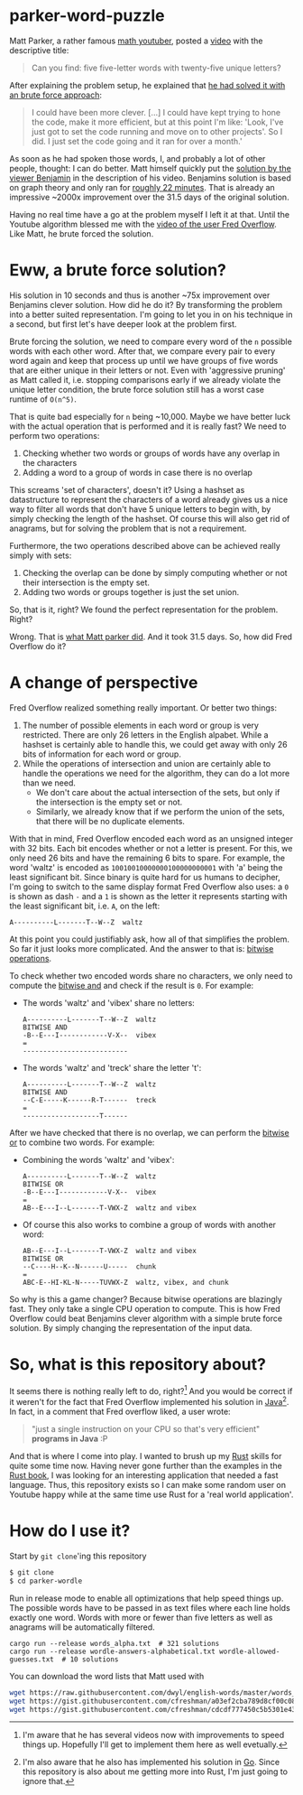 # parker-word-puzzle

Matt Parker, a rather famous [math youtuber](https://www.youtube.com/user/standupmaths), posted a [video](https://www.youtube.com/watch?v=_-AfhLQfb6w) with the descriptive title:

> Can you find: five five-letter words with twenty-five unique letters?

After explaining the problem setup, he explained that [he had solved it with an brute force approach](https://youtu.be/_-AfhLQfb6w?t=382):

> I could have been more clever. [...] I could have kept trying to hone the code, make it more efficient, but at this point I'm like: 'Look, I've just got to set the code running and move on to other projects'. So I did. I just set the code going and it ran for over a month.'

As soon as he had spoken those words, I, and probably a lot of other people, thought: I can do better. Matt himself quickly put the [solution by the viewer Benjamin](https://gitlab.com/bpaassen/five_clique) in the description of his video. Benjamins solution is based on graph theory and only ran for [roughly 22 minutes](https://gitlab.com/bpaassen/five_clique/-/blob/main/README.md?plain=1#L28). That is already an impressive ~2000x improvement over the 31.5 days of the original solution.

Having no real time have a go at the problem myself I left it at that. Until the Youtube algorithm blessed me with the [video of the user Fred Overflow](https://www.youtube.com/watch?v=947Ewgue4DM). Like Matt, he brute forced the solution.

# Eww, a brute force solution?

His solution in 10 seconds and thus is another ~75x improvement over Benjamins clever solution. How did he do it? By transforming the problem into a better suited representation. I'm going to let you in on his technique in a second, but first let's have deeper look at the problem first.

Brute forcing the solution, we need to compare every word of the `n` possible words with each other word. After that, we compare every pair to every word again and keep that process up until we have groups of five words that are either unique in their letters or not. Even with 'aggressive pruning' as Matt called it, i.e. stopping comparisons early if we already violate the unique letter condition, the brute force solution still has a worst case runtime of `O(n^5)`.

That is quite bad especially for `n` being ~10,000. Maybe we have better luck with the actual operation that is performed and it is really fast? We need to perform two operations:

1. Checking whether two words or groups of words have any overlap in the characters
2. Adding a word to a group of words in case there is no overlap

This screams 'set of characters', doesn't it? Using a hashset as datastructure to represent the characters of a word already gives us a nice way to filter all words that don't have 5 unique letters to begin with, by simply checking the length of the hashset. Of course this will also get rid of anagrams, but for solving the problem that is not a requirement. 

Furthermore, the two operations described above can be achieved really simply with sets:

1. Checking the overlap can be done by simply computing whether or not their intersection is the empty set.
2. Adding two words or groups together is just the set union.

So, that is it, right? We found the perfect representation for the problem. Right? 

Wrong. That is [what Matt parker did](https://github.com/standupmaths/fiveletterworda/). And it took 31.5 days. So, how did Fred Overflow do it?

# A change of perspective

Fred Overflow realized something really important. Or better two things:

1. The number of possible elements in each word or group is very restricted. There are only 26 letters in the English alpabet. While a hashset is certainly able to handle this, we could get away with only 26 bits of information for each word or group.
2. While the operations of intersection and union are certainly able to handle the operations we need for the algorithm, they can do a lot more than we need. 
    - We don't care about the actual intersection of the sets, but only if the intersection is the empty set or not.
    - Similarly, we already know that if we perform the union of the sets, that there will be no duplicate elements.

 With that in mind, Fred Overflow encoded each word as an unsigned integer with 32 bits. Each bit encodes whether or not a letter is present. For this, we only need 26 bits and have the remaining 6 bits to spare. For example, the word 'waltz' is encoded as 
 `10010010000000100000000001` with 'a' being the least significant bit. Since binary is quite hard for us humans to decipher, I'm going to switch to the same display format Fred Overflow also uses: a `0` is shown as dash `-` and a `1` is shown as the letter it represents starting with the least significant bit, i.e. `A`, on the left:

```
A----------L-------T--W--Z  waltz
```

At this point you could justifiably ask, how all of that simplifies the problem. So far it just looks more complicated. And the answer to that is: [bitwise operations](https://en.wikipedia.org/wiki/Bitwise_operation).

To check whether two encoded words share no characters, we only need to compute the [bitwise and](https://en.wikipedia.org/wiki/Bitwise_operation#AND) and check if the result is `0`. For example:

- The words 'waltz' and 'vibex' share no letters:

    ```
    A----------L-------T--W--Z  waltz
    BITWISE AND
    -B--E---I------------V-X--  vibex
    =
    --------------------------
    ```

- The words 'waltz' and 'treck' share the letter 't':

    ```
    A----------L-------T--W--Z  waltz
    BITWISE AND
    --C-E-----K------R-T------  treck
    =
    -------------------T------
    ```

After we have checked that there is no overlap, we can perform the [bitwise or](https://en.wikipedia.org/wiki/Bitwise_operation#OR) to combine two words. For example:

- Combining the words 'waltz' and 'vibex':

    ```
    A----------L-------T--W--Z  waltz
    BITWISE OR
    -B--E---I------------V-X--  vibex
    =
    AB--E---I--L-------T-VWX-Z  waltz and vibex
    ```

- Of course this also works to combine a group of words with another word:


    ```
    AB--E---I--L-------T-VWX-Z  waltz and vibex
    BITWISE OR
    --C----H--K--N------U-----  chunk
    =
    ABC-E--HI-KL-N-----TUVWX-Z  waltz, vibex, and chunk
    ```

So why is this a game changer? Because bitwise operations are blazingly fast. They only take a single CPU operation to compute. This is how Fred Overflow could beat Benjamins clever algorithm with a simple brute force solution. By simply changing the representation of the input data.

# So, what is this repository about?

It seems there is nothing really left to do, right?[^1] And you would be correct if it weren't for the fact that Fred Overflow implemented his solution in [Java](https://github.com/fredoverflow/wordle)[^2]. In fact, in a comment that Fred overflow liked, a user wrote:

> "just a single instruction on your CPU so that's very efficient" **programs in Java** :P

And that is where I come into play. I wanted to brush up my [Rust](https://www.rust-lang.org/) skills for quite some time now. Having never gone further than the examples in the [Rust book](https://doc.rust-lang.org/book/), I was looking for an interesting application that needed a fast language. Thus, this repository exists so I can make some random user on Youtube happy while at the same time use Rust for a 'real world application'.

# How do I use it?

Start by `git clone`'ing this repository

```sh
$ git clone
$ cd parker-wordle
```

Run in release mode to enable all optimizations that help speed things up. The possible words have to be passed in as text files where each line holds exactly one word. Words with more or fewer than five letters as well as anagrams will be automatically filtered. 

```
cargo run --release words_alpha.txt  # 321 solutions
cargo run --release wordle-answers-alphabetical.txt wordle-allowed-guesses.txt  # 10 solutions
```

You can download the word lists that Matt used with
```sh
wget https://raw.githubusercontent.com/dwyl/english-words/master/words_alpha.txt
wget https://gist.githubusercontent.com/cfreshman/a03ef2cba789d8cf00c08f767e0fad7b/raw/c915fa3264be6d35990d0edb8bf927df7a015602/wordle-answers-alphabetical.txt
wget https://gist.githubusercontent.com/cfreshman/cdcdf777450c5b5301e439061d29694c/raw/b8375870720504ecf89c1970ea4532454f12de94/wordle-allowed-guesses.txt
```

[^1]: I'm aware that he has several videos now with improvements to speed things up. Hopefully I'll get to implement them here as well evetually.

[^2]: I'm also aware that he also has implemented his solution in [Go](https://go.dev/). Since this repository is also about me getting more into Rust, I'm just going to ignore that.